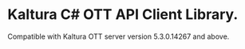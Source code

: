 # Kaltura C# OTT API Client Library.
Compatible with Kaltura OTT server version 5.3.0.14267 and above.
